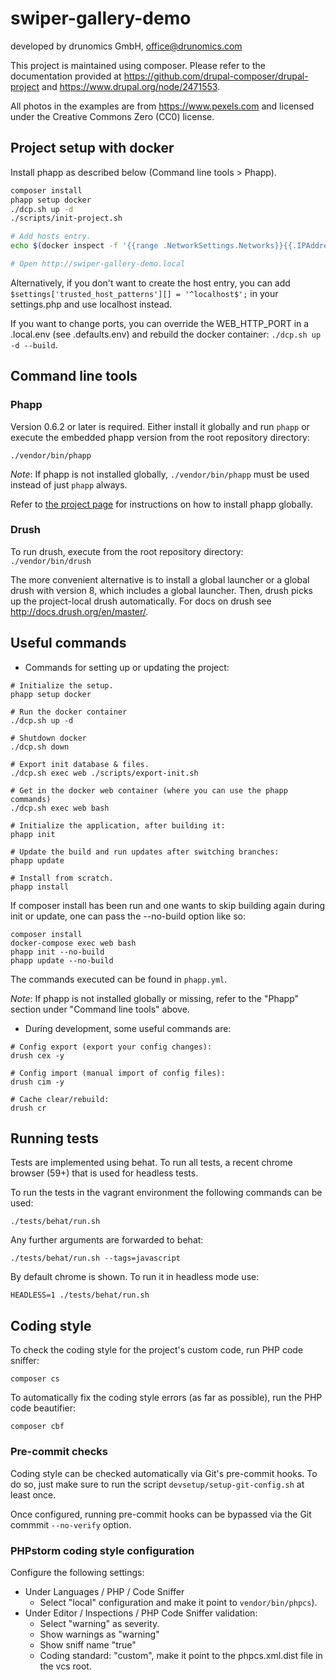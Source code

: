 # swiper-gallery-demo
developed by drunomics GmbH, office@drunomics.com

This project is maintained using composer. Please refer to the documentation 
provided at https://github.com/drupal-composer/drupal-project and 
https://www.drupal.org/node/2471553.

All photos in the examples are from https://www.pexels.com and licensed under 
the Creative Commons Zero (CC0) license.

## Project setup with docker

Install phapp as described below (Command line tools > Phapp).

```bash
composer install
phapp setup docker
./dcp.sh up -d
./scripts/init-project.sh

# Add hosts entry.
echo $(docker inspect -f '{{range .NetworkSettings.Networks}}{{.IPAddress}}{{end}}' swipergallerydemo_web_1) swiper-gallery-demo.local | sudo tee -a /etc/hosts

# Open http://swiper-gallery-demo.local
```

Alternatively, if you don't want to create the host entry, you can add 
`$settings['trusted_host_patterns'][] = '^localhost$';` in your settings.php
and use localhost instead.
 
If you want to change ports, you can override the WEB_HTTP_PORT in a .local.env
(see .defaults.env) and rebuild the docker container: `./dcp.sh up -d --build`.

## Command line tools

### Phapp
Version 0.6.2 or later is required. Either install it globally and run `phapp`
or execute the embedded phapp version from the root repository directory:

```./vendor/bin/phapp ```

*Note*:
If phapp is not installed globally, `./vendor/bin/phapp` must be used instead of
just `phapp` always.

Refer to [the project page](http://github.com/drunomics/phapp-cli) for
instructions on how to install phapp globally.

### Drush
 To run drush, execute from the root repository directory:
 ```./vendor/bin/drush ```

 The more convenient alternative is to install a global launcher or a global
 drush with version 8, which includes a global launcher. Then, drush picks up
 the project-local drush automatically.
 For docs on drush see http://docs.drush.org/en/master/.

## Useful commands

- Commands for setting up or updating the project:

```
# Initialize the setup.
phapp setup docker

# Run the docker container
./dcp.sh up -d

# Shutdown docker
./dcp.sh down

# Export init database & files.
./dcp.sh exec web ./scripts/export-init.sh

# Get in the docker web container (where you can use the phapp commands)
./dcp.sh exec web bash

# Initialize the application, after building it:
phapp init

# Update the build and run updates after switching branches:
phapp update

# Install from scratch.
phapp install
```

If composer install has been run and one wants to skip building again during
init or update, one can pass the --no-build option like so:

```
composer install
docker-compose exec web bash
phapp init --no-build
phapp update --no-build
```

The commands executed can be found in `phapp.yml`.

*Note*: If phapp is not installed globally or missing, refer to the "Phapp"
section under "Command line tools" above.

- During development, some useful commands are:

```
# Config export (export your config changes):
drush cex -y

# Config import (manual import of config files):
drush cim -y

# Cache clear/rebuild:
drush cr
```

## Running tests

Tests are implemented using behat. To run all tests, a recent chrome browser
(59+) that is used for headless tests.

To run the tests in the vagrant environment the following commands can be used:

    ./tests/behat/run.sh

Any further arguments are forwarded to behat:

    ./tests/behat/run.sh --tags=javascript

By default chrome is shown. To run it in headless mode use:

    HEADLESS=1 ./tests/behat/run.sh

## Coding style

To check the coding style for the project's custom code, run PHP code sniffer:

    composer cs

To automatically fix the coding style errors (as far as possible), run the PHP
code beautifier:

    composer cbf

### Pre-commit checks

Coding style can be checked automatically via Git's pre-commit hooks. To do so, just make sure to run the script `devsetup/setup-git-config.sh` at least once.

Once configured, running pre-commit hooks can be bypassed via the Git commmit
`--no-verify` option.

### PHPstorm coding style configuration

Configure the following settings:
* Under Languages / PHP / Code Sniffer
  - Select "local" configuration and make it point to `vendor/bin/phpcs`).
* Under Editor / Inspections / PHP Code Sniffer validation:
  - Select "warning" as severity.
  - Show warnings as "warning"
  - Show sniff name "true"
  - Coding standard: "custom", make it point to the phpcs.xml.dist file in the
    vcs root.

